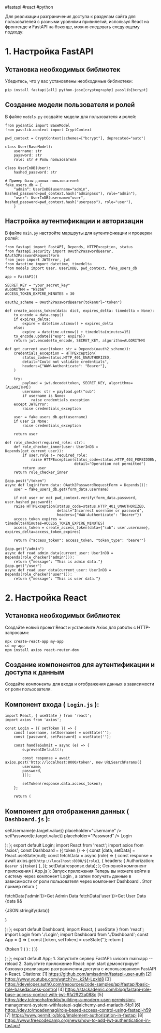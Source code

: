 #fastapi #react #python

Для реализации разграничения доступа к разделам сайта для пользователей с разными уровнями привилегий, используя React на фронтенде и FastAPI на бэкенде, можно следовать следующему подходу: 
# 1. Настройка FastAPI 
## Установка необходимых библиотек 

Убедитесь, что у вас установлены необходимые библиотеки: 

```
pip install fastapi[all] python-jose[cryptography] passlib[bcrypt]
```
## Создание модели пользователя и ролей 

В файле `models.py` создайте модели для пользователя и ролей: 

```
from pydantic import BaseModel 
from passlib.context import CryptContext 

pwd_context = CryptContext(schemes=["bcrypt"], deprecated="auto") 

class User(BaseModel): 
	username: str 
	password: str 
	role: str # Роль пользователя 
	
class UserInDB(User): 
	hashed_password: str 
	
# Пример базы данных пользователей 
fake_users_db = { 
	"admin": UserInDB(username="admin", hashed_password=pwd_context.hash("adminpass"), role="admin"), 
	"user": UserInDB(username="user", hashed_password=pwd_context.hash("userpass"), role="user"), 
	}
```
## Настройка аутентификации и авторизации 

В файле `main.py` настройте маршруты для аутентификации и проверки ролей: 

```
from fastapi import FastAPI, Depends, HTTPException, status 
from fastapi.security import OAuth2PasswordBearer, OAuth2PasswordRequestForm 
from jose import JWTError, jwt 
from datetime import datetime, timedelta 
from models import User, UserInDB, pwd_context, fake_users_db 

app = FastAPI() 

SECRET_KEY = "your_secret_key" 
ALGORITHM = "HS256" 
ACCESS_TOKEN_EXPIRE_MINUTES = 30 

oauth2_scheme = OAuth2PasswordBearer(tokenUrl="token") 

def create_access_token(data: dict, expires_delta: timedelta = None): 
	to_encode = data.copy() 
	if expires_delta: 
		expire = datetime.utcnow() + expires_delta 
	else: 
		expire = datetime.utcnow() + timedelta(minutes=15) 
	to_encode.update({"exp": expire}) 
	return jwt.encode(to_encode, SECRET_KEY, algorithm=ALGORITHM) 
	
def get_current_user(token: str = Depends(oauth2_scheme)): 
	credentials_exception = HTTPException( 
		status_code=status.HTTP_401_UNAUTHORIZED, 
		detail="Could not validate credentials", 
		headers={"WWW-Authenticate": "Bearer"}, 
	) 
	
	try: 
		payload = jwt.decode(token, SECRET_KEY, algorithms=[ALGORITHM]) 
		username: str = payload.get("sub") 
		if username is None: 
			raise credentials_exception 
	except JWTError: 
		raise credentials_exception 
		
	user = fake_users_db.get(username) 
	if user is None: 
		raise credentials_exception 
		
	return user 
	
def role_checker(required_role: str): 
	def role_checker_inner(user: UserInDB = Depends(get_current_user)): 
		if user.role != required_role: 
			raise HTTPException(status_code=status.HTTP_403_FORBIDDEN,
								detail="Operation not permitted") 
		return user 
	return role_checker_inner 
	
@app.post("/token") 
async def login(form_data: OAuth2PasswordRequestForm = Depends()): 
	user = fake_users_db.get(form_data.username) 
	
	if not user or not pwd_context.verify(form_data.password, user.hashed_password): 
	raise HTTPException(status_code=status.HTTP_401_UNAUTHORIZED,
						detail="Incorrect username or password", 
						headers={"WWW-Authenticate": "Bearer"})
	access_token_expires = timedelta(minutes=ACCESS_TOKEN_EXPIRE_MINUTES)
	access_token = create_access_token(data={"sub": user.username}, expires_delta=access_token_expires) 
	
	return {"access_token": access_token, "token_type": "bearer"}

@app.get("/admin") 
async def read_admin_data(current_user: UserInDB = Depends(role_checker("admin"))): 
	return {"message": "This is admin data."} 
@app.get("/user") 
async def read_user_data(current_user: UserInDB = 
Depends(role_checker("user"))): 
	return {"message": "This is user data."} 

```
# 2. Настройка React 
## Установка необходимых библиотек 

Создайте новый проект React и установите Axios для работы с HTTP-запросами: 

```
npx create-react-app my-app 
cd my-app 
npm install axios react-router-dom 
```
## Создание компонентов для аутентификации и доступа к данным 

Создайте компоненты для входа и отображения данных в зависимости от роли пользователя. 
## Компонент входа ( `Login.js` ): 

```
import React, { useState } from 'react'; 
import axios from 'axios'; 

const Login = ({ setToken }) => { 
	const [username, setUsername] = useState(''); 
	const [password, setPassword] = useState(''); 
	
	const handleSubmit = async (e) => { 
		e.preventDefault(); 
	
		const response = await axios.post('http://localhost:8000/token', new URLSearchParams({ 
		username, 
		password, 
		})); 
	
		setToken(response.data.access_token); 
	}; 
	
	return (

```

## Компонент для отображения данных ( `Dashboard.js` ):


 setUsername(e.target.value)} placeholder="Username" />  setPassword(e.target.value)} placeholder="Password" /> Login

); }; export default Login; import React from 'react'; import axios from 'axios'; const Dashboard = ({ token }) => { const [data, setData] = React.useState(null); const fetchData = async (role) => { const response = await axios.get(`http://localhost:8000/${role}`, { headers: { Authorization: `Bearer ${token}` }, }); setData(response.data); }; Основной компонент приложения ( App.js ): Запуск приложения Теперь вы можете войти в систему через компонент Login , а затем получать данные в зависимости от роли пользователя через компонент Dashboard . Этот пример return (

fetchData('admin')}>Get Admin Data fetchData('user')}>Get User Data {data &&

{JSON.stringify(data)}

}

); }; export default Dashboard; import React, { useState } from 'react'; import Login from './Login'; import Dashboard from './Dashboard'; const App = () => { const [token, setToken] = useState(''); return (

{!token ? ( ) : ( )}

); }; export default App; 1. Запустите сервер FastAPI: uvicorn main:app --reload 2. Запустите приложение React: npm start демонстрирует базовую реализацию разграничения доступа с использованием FastAPI и React. Citations: [1] https://github.com/amisadmin/fastapi-user-auth [2] https://www.youtube.com/watch?v=_k2M-LpxId8 [3] https://developer.auth0.com/resources/code-samples/api/fastapi/basic-role-basedaccess-control [4] https://stackademic.com/blog/fastapi-role-base-access-control-with-jwt-9fa2922a088c [5] https://dev.to/mochafreddo/building-a-modern-user-permission-management-system-withfastapi-sqlalchemy-and-mariadb-5fp1 [6] https://dev.to/moadennagi/role-based-access-control-using-fastapi-h59 [7] https://www.permit.io/blog/implement-authorization-in-fastapi [8] https://www.freecodecamp.org/news/how-to-add-jwt-authentication-in-fastapi/